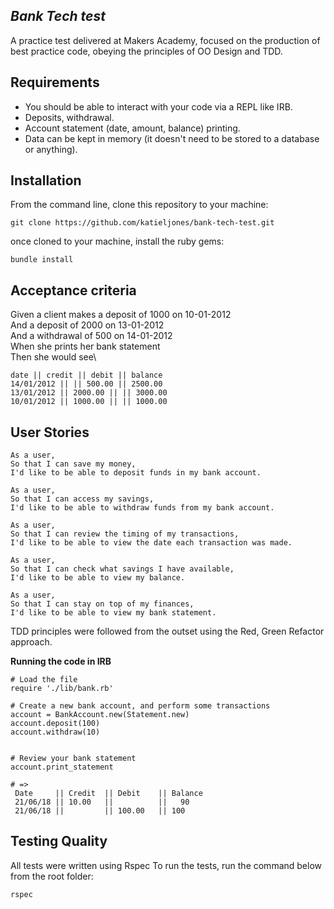 *Bank Tech test*
---
A practice test delivered at Makers Academy, focused on the production of best practice code, obeying the principles of OO Design and TDD.

**Requirements**
----
 - You should be able to interact with your code via a REPL like IRB.
-  Deposits, withdrawal.
-  Account statement (date, amount, balance) printing.
-  Data can be kept in memory (it doesn't need to be stored to a database or anything).

**Installation**
----
From the command line, clone this repository to your machine:

```
git clone https://github.com/katieljones/bank-tech-test.git
```
once cloned to your machine, install the ruby gems:
```
bundle install
```

**Acceptance criteria**
----
Given a client makes a deposit of 1000 on 10-01-2012\
And a deposit of 2000 on 13-01-2012\
And a withdrawal of 500 on 14-01-2012\
When she prints her bank statement\
Then she would see\
```
date || credit || debit || balance
14/01/2012 || || 500.00 || 2500.00
13/01/2012 || 2000.00 || || 3000.00
10/01/2012 || 1000.00 || || 1000.00
```

**User Stories**
----
```
As a user,
So that I can save my money,
I'd like to be able to deposit funds in my bank account.

As a user,
So that I can access my savings,
I'd like to be able to withdraw funds from my bank account.

As a user,
So that I can review the timing of my transactions,
I'd like to be able to view the date each transaction was made.

As a user,
So that I can check what savings I have available,
I'd like to be able to view my balance.

As a user,
So that I can stay on top of my finances,
I'd like to be able to view my bank statement.
```

TDD principles were followed from the outset using the Red, Green Refactor approach.

**Running the code in IRB**

```
# Load the file
require './lib/bank.rb'

# Create a new bank account, and perform some transactions
account = BankAccount.new(Statement.new)
account.deposit(100)
account.withdraw(10)


# Review your bank statement
account.print_statement

# =>
 Date     || Credit  || Debit    || Balance
 21/06/18 || 10.00   ||          ||   90
 21/06/18 ||         || 100.00   || 100
 ```

 **Testing Quality**
 ----
 All tests were written using Rspec
 To run the tests, run the command below from the root folder:
 ```
 rspec

 ```
